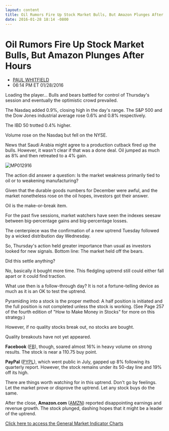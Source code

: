 ```yaml
---
layout: content
title: Oil Rumors Fire Up Stock Market Bulls, But Amazon Plunges After Hours
date: 2016-01-28 18:14 -0800
---
```



Oil Rumors Fire Up Stock Market Bulls, But Amazon Plunges After Hours
======================================================================




* [PAUL WHITFIELD](https://www.investors.com/author/whitfieldp/ "Posts by PAUL WHITFIELD")
* 06:14 PM ET 01/28/2016




Loading the player...
Bulls and bears battled for control of Thursday's session and eventually the optimistic crowd prevailed.


The Nasdaq added 0.9%, closing high in the day's range. The S&P 500 and the Dow Jones industrial average rose 0.6% and 0.8% respectively.


The IBD 50 trotted 0.4% higher.


Volume rose on the Nasdaq but fell on the NYSE.


News that Saudi Arabia might agree to a production cutback fired up the bulls. However, it wasn't clear if that was a done deal. Oil jumped as much as 8% and then retreated to a 4% gain.


![MP012916](https://www.investors.com/wp-content/uploads/2016/01/MP012916-166x300.jpg)


The action did answer a question: Is the market weakness primarily tied to oil or to weakening manufacturing?


Given that the durable goods numbers for December were awful, and the market nonetheless rose on the oil hopes, investors got their answer.


Oil is the make-or-break item.


For the past five sessions, market watchers have seen the indexes seesaw between big-percentage gains and big-percentage losses.


The centerpiece was the confirmation of a new uptrend Tuesday followed by a wicked distribution day Wednesday.


So, Thursday's action held greater importance than usual as investors looked for new signals. Bottom line: The market held off the bears.


Did this settle anything?


No, basically it bought more time. This fledgling uptrend still could either fall apart or it could find traction.


What use then is a follow-through day? It is not a fortune-telling device as much as it is an OK to test the uptrend.


Pyramiding into a stock is the proper method: A half position is initiated and the full position is not completed unless the stock is working. (See Page 257 of the fourth edition of "How to Make Money in Stocks" for more on this strategy.)


However, if no quality stocks break out, no stocks are bought.


Quality breakouts have not yet appeared.


**Facebook** ([FB](https://research.investors.com/quote.aspx?symbol=FB)), though, soared almost 16% in heavy volume on strong results. The stock is near a 110.75 buy point.


**PayPal** ([PYPL](https://research.investors.com/quote.aspx?symbol=PYPL)), which went public in July, gapped up 8% following its quarterly report. However, the stock remains under its 50-day line and 19% off its high.


There are things worth watching for in this uptrend. Don't go by feelings. Let the market prove or disprove the uptrend. Let any stock buys do the same.


After the close, **Amazon.com** ([AMZN](https://research.investors.com/quote.aspx?symbol=AMZN)) reported disappointing earnings and revenue growth. The stock plunged, dashing hopes that it might be a leader of the uptrend.


[Click here to access the General Market Indicator Charts](https://www.investors.com/wp-content/uploads/2016/01/GMI_012916.pdf)




